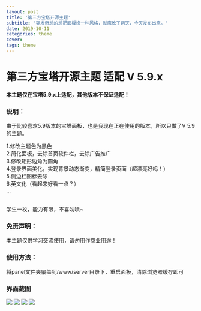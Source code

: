 ```yaml
---
layout: post
title: '第三方宝塔开源主题'
subtitle: '突发奇想的想把面板换一种风格，就魔改了两天，今天发布出来。'
date: 2019-10-11
categories: theme
cover:
tags: theme
---
```


# 第三方宝塔开源主题 适配 V 5.9.x

**本主题仅在宝塔5.9.x上适配，其他版本不保证适配！**

### 说明：

由于比较喜欢5.9版本的宝塔面板，也是我现在正在使用的版本，所以只做了V 5.9的主题。

1.修改主题色为黑色<br>
2.简化面板，去除首页软件栏，去除广告推广<br>
3.修改矩形边角为圆角<br>
4.登录界面美化，实现背景动态渐变，精简登录页面（超漂亮好吗！）<br>
5.侧边栏图标去除<br>
6.英文化（看起来好看一点？）<br>
...<br><br>

学生一枚，能力有限，不喜勿喷~

### 免责声明：

本主题仅供学习交流使用，请勿用作商业用途！

### 使用方法：

将panel文件夹覆盖到/www/server目录下，重启面板，清除浏览器缓存即可

### 界面截图

![](http://59.110.215.209/1.jpg)
![](http://59.110.215.209/2.jpg)
![](http://59.110.215.209/3.jpg)
![](http://59.110.215.209/4.jpg)

